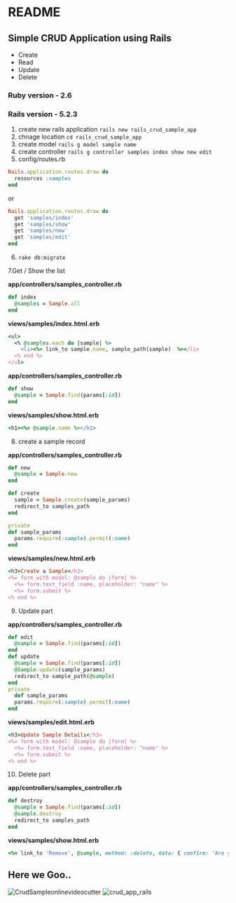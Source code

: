 # README
## Simple CRUD Application using Rails 

* Create
* Read
* Update
* Delete

### Ruby version - 2.6
### Rails version - 5.2.3

1. create new rails application ```rails new rails_crud_sample_app```
2. chnage location ```cd rails_crud_sample_app```
3. create model ```rails g model sample name```
4. create controller ```rails g controller samples index show new edit```
5. config/routes.rb

```ruby
Rails.application.routes.draw do
  resources :samples
end
```
or 
```ruby
Rails.application.routes.draw do
  get 'samples/index'
  get 'samples/show'
  get 'samples/new'
  get 'samples/edit'
end
```
6. ```rake db:migrate```

7.Get / Show the list

**app/controllers/samples_controller.rb**
```ruby
def index
  @samples = Sample.all
end
```
**views/samples/index.html.erb**
```ruby
<ul>
  <% @samples.each do |sample| %>
    <li><%= link_to sample.name, sample_path(sample)  %></li>
  <% end %>
</ul>
```
**app/controllers/samples_controller.rb**
```ruby
def show
  @sample = Sample.find(params[:id])
end
```
**views/samples/show.html.erb**
```ruby
<h1><%= @sample.name %></h1>
```
8. create a sample record

**app/controllers/samples_controller.rb**
```ruby
def new
  @sample = Sample.new
end

def create
  sample = Sample.create(sample_params)
  redirect_to samples_path
end

private
def sample_params
  params.require(:sample).permit(:name)
end
```
**views/samples/new.html.erb**
```ruby
<h3>Create a Sample</h3>
<%= form_with model: @sample do |form| %>
  <%= form.text_field :name, placeholder: "name" %>
  <%= form.submit %>
<% end %>
```
9. Update part

**app/controllers/samples_controller.rb**
```ruby
def edit
  @sample = Sample.find(params[:id])
end
def update
  @sample = Sample.find(params[:id])
  @Sample.update(sample_params)
  redirect_to sample_path(@sample)
end
private
  def sample_params
  params.require(:sample).permit(:name)
end
```
**views/samples/edit.html.erb**
```ruby
<h3>Update Sample Details</h3>
<%= form_with model: @sample do |form| %>
  <%= form.text_field :name, placeholder: "name" %>
  <%= form.submit %>
<% end %>
```
10. Delete part

**app/controllers/samples_controller.rb**
```ruby
def destroy
  @sample = Sample.find(params[:id])
  @sample.destroy
  redirect_to samples_path
end
```
**views/samples/show.html.erb**
```ruby
<%= link_to 'Remove', @sample, method: :delete, data: { confirm: 'Are you sure?' } %>
```

## Here we Goo..
![CrudSampleonlinevideocutter](https://user-images.githubusercontent.com/4152211/58434843-51cb9380-80db-11e9-9b64-47fa6baa1c68.gif)
![crud_app_rails](https://user-images.githubusercontent.com/4152211/58434368-ec76a300-80d8-11e9-870f-1ab54b8307f1.png)
